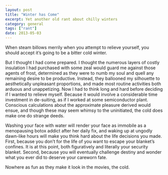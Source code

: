 ```yaml
---
layout: post
title: "Winter has Come"
excerpt: Yet another old rant about chilly winters
category: general
tags: ["rant"]
date: 2013-05-03
---
```

When steam billows merrily when you attempt to relieve yourself, you should accept it’s going to be a bitter cold winter. 

But I thought I had come prepared. I thought the numerous layers of costly insulation I had purchased with some zeal would guard me against those agents of frost, determined as they were to numb my soul and quell any remaining desire to be productive. Instead, they ballooned my silhouette to aesthetically unpleasant proportions, and made most routine activities both arduous and unappetizing. Now I had to think long and hard before deciding if I wanted to relieve myself. Because it would involve a considerable time investment in de-suiting, as if I worked at some semiconductor plant. Conscious calculations about the approximate pleasure derived would ensue, and though these may seem whimsy to the uninitiated, the cold does make one do strange deeds.

Washing your face with water will render your face as immobile as a menopausing botox addict after her daily fix, and waking up at ungodly dawn-like hours will make you think hard about the life decisions you made. First, because you don’t for the life of you want to escape your blanket’s confines. It is at this point, both figuratively and literally your security blanket.  Second, because you will eventually challenge destiny and wonder what you ever did to deserve your careworn fate.

Nowhere as fun as they make it look in the movies, the cold.